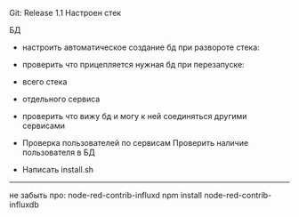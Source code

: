 
Git: Release 1.1
  Настроен стек


БД
+ настроить автоматическое создание бд при развороте стека:
+ проверить что прицепляется нужная бд при перезапуске:
 + всего стека
 + отдельного сервиса
+ проверить что вижу бд и могу к ней соединяться другими сервисами

+ Проверка пользователей по сервисам
  Проверить наличие пользователя в БД

+ Написать install.sh

-----
не забыть про: node-red-contrib-influxd
npm install node-red-contrib-influxdb
